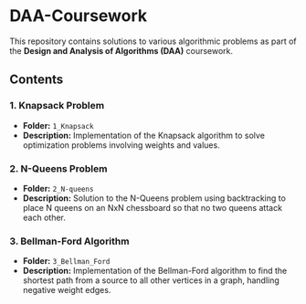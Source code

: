 # DAA-Coursework

This repository contains solutions to various algorithmic problems as part of the **Design and Analysis of Algorithms (DAA)** coursework.

## Contents

### 1. Knapsack Problem
- **Folder:** `1_Knapsack`
- **Description:** Implementation of the Knapsack algorithm to solve optimization problems involving weights and values.

### 2. N-Queens Problem
- **Folder:** `2_N-queens`
- **Description:** Solution to the N-Queens problem using backtracking to place N queens on an NxN chessboard so that no two queens attack each other.

### 3. Bellman-Ford Algorithm
- **Folder:** `3_Bellman_Ford`
- **Description:** Implementation of the Bellman-Ford algorithm to find the shortest path from a source to all other vertices in a graph, handling negative weight edges.

